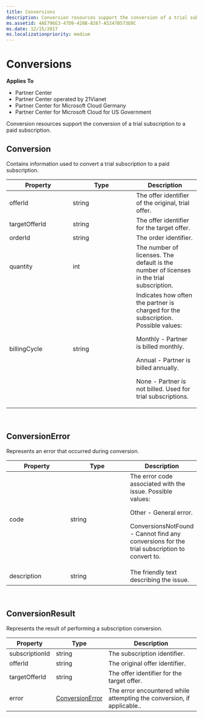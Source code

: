 ```yaml
---
title: Conversions
description: Conversion resources support the conversion of a trial subscription to a paid subscription.
ms.assetid: 4AE796E3-47D9-428B-8267-A5247B573E0C
ms.date: 12/15/2017
ms.localizationpriority: medium
---
```


# Conversions


**Applies To**

-   Partner Center
-   Partner Center operated by 21Vianet
-   Partner Center for Microsoft Cloud Germany
-   Partner Center for Microsoft Cloud for US Government

Conversion resources support the conversion of a trial subscription to a
paid subscription.

## <span id="Conversion"></span><span id="conversion"></span><span id="CONVERSION"></span>Conversion


Contains information used to convert a trial subscription to a paid
subscription.

<table>
<colgroup>
<col style="width: 33%" />
<col style="width: 33%" />
<col style="width: 33%" />
</colgroup>
<thead>
<tr class="header">
<th>Property</th>
<th>Type</th>
<th>Description</th>
</tr>
</thead>
<tbody>
<tr class="odd">
<td>offerId</td>
<td>string</td>
<td>The offer identifier of the original, trial offer.</td>
</tr>
<tr class="even">
<td>targetOfferId</td>
<td>string</td>
<td>The offer identifier for the target offer.</td>
</tr>
<tr class="odd">
<td>orderId</td>
<td>string</td>
<td>The order identifier.</td>
</tr>
<tr class="even">
<td>quantity</td>
<td>int</td>
<td>The number of licenses. The default is the number of licenses in the trial subscription.</td>
</tr>
<tr class="odd">
<td>billingCycle</td>
<td>string</td>
<td>Indicates how often the partner is charged for the subscription. Possible values:
<p>Monthly - Partner is billed monthly.</p>
<p>Annual - Partner is billed annually.</p>
<p>None - Partner is not billed. Used for trial subscriptions.</p></td>
</tr>
</tbody>
</table>

 

## <span id="ConversionError"></span><span id="conversionerror"></span><span id="CONVERSIONERROR"></span>ConversionError


Represents an error that occurred during conversion.

<table>
<colgroup>
<col style="width: 33%" />
<col style="width: 33%" />
<col style="width: 33%" />
</colgroup>
<thead>
<tr class="header">
<th>Property</th>
<th>Type</th>
<th>Description</th>
</tr>
</thead>
<tbody>
<tr class="odd">
<td>code</td>
<td>string</td>
<td>The error code associated with the issue. Possible values:
<p>Other - General error.</p>
<p>ConversionsNotFound - Cannot find any conversions for the trial subscription to convert to.</p></td>
</tr>
<tr class="even">
<td>description</td>
<td>string</td>
<td>The friendly text describing the issue.</td>
</tr>
</tbody>
</table>

 

## <span id="ConversionResult"></span><span id="conversionresult"></span><span id="CONVERSIONRESULT"></span>ConversionResult


Represents the result of performing a subscription conversion.

| Property       | Type                                | Description                                                            |
|----------------|-------------------------------------|------------------------------------------------------------------------|
| subscriptionId | string                              | The subscription identifier.                                           |
| offerId        | string                              | The original offer identifier.                                         |
| targetOfferId  | string                              | The offer identifier for the target offer.                             |
| error          | [ConversionError](#conversionerror) | The error encountered while attempting the conversion, if applicable.. |

 

 

 




